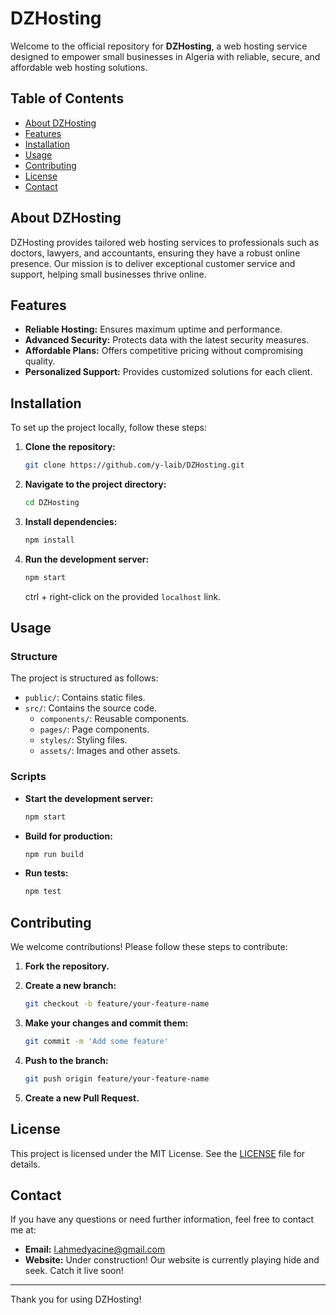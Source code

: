 # DZHosting

Welcome to the official repository for **DZHosting**, a web hosting service designed to empower small businesses in Algeria with reliable, secure, and affordable web hosting solutions.

## Table of Contents

- [About DZHosting](#about-dzhosting)
- [Features](#features)
- [Installation](#installation)
- [Usage](#usage)
- [Contributing](#contributing)
- [License](#license)
- [Contact](#contact)

## About DZHosting

DZHosting provides tailored web hosting services to professionals such as doctors, lawyers, and accountants, ensuring they have a robust online presence. Our mission is to deliver exceptional customer service and support, helping small businesses thrive online.

## Features

- **Reliable Hosting:** Ensures maximum uptime and performance.
- **Advanced Security:** Protects data with the latest security measures.
- **Affordable Plans:** Offers competitive pricing without compromising quality.
- **Personalized Support:** Provides customized solutions for each client.

## Installation

To set up the project locally, follow these steps:

1. **Clone the repository:**

   ```bash
   git clone https://github.com/y-laib/DZHosting.git
   ```

2. **Navigate to the project directory:**

   ```bash
   cd DZHosting
   ```

3. **Install dependencies:**

   ```bash
   npm install
   ```

4. **Run the development server:**

   ```bash
   npm start
   ```

   ctrl + right-click on the provided `localhost` link.

## Usage

### Structure

The project is structured as follows:

- `public/`: Contains static files.
- `src/`: Contains the source code.
  - `components/`: Reusable components.
  - `pages/`: Page components.
  - `styles/`: Styling files.
  - `assets/`: Images and other assets.

### Scripts

- **Start the development server:**

  ```bash
  npm start
  ```

- **Build for production:**

  ```bash
  npm run build
  ```

- **Run tests:**

  ```bash
  npm test
  ```

## Contributing

We welcome contributions! Please follow these steps to contribute:

1. **Fork the repository.**
2. **Create a new branch:**

   ```bash
   git checkout -b feature/your-feature-name
   ```

3. **Make your changes and commit them:**

   ```bash
   git commit -m 'Add some feature'
   ```

4. **Push to the branch:**

   ```bash
   git push origin feature/your-feature-name
   ```

5. **Create a new Pull Request.**

## License

This project is licensed under the MIT License. See the [LICENSE](LICENSE) file for details.

## Contact

If you have any questions or need further information, feel free to contact me at:

- **Email:** l.ahmedyacine@gmail.com
- **Website:** Under construction! Our website is currently playing hide and seek. Catch it live soon!

---

Thank you for using DZHosting!
